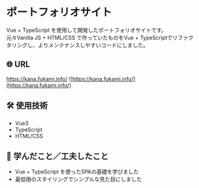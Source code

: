 # ポートフォリオサイト
Vue + TypeScript を使用して開発したポートフォリオサイトです。  
元々Vanilla JS + HTML/CSS で作っていたものをVue + TypeScriptでリファクタリングし、よりメンテナンスしやすいコードにしました。

## :globe_with_meridians: URL
https://kana.fukami.info/
![https://kana.fukami.info/](https://kana.fukami.info/)

## 🛠 使用技術
- Vue3
- TypeScript
- HTML/CSS

## 📌 学んだこと／工夫したこと
- Vue + TypeScript を使ったSPAの基礎を学びました
- 最低限のスタイリングでシンプルな見た目にしました
